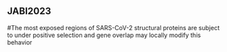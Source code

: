 ## JABI2023
#The most exposed regions of SARS-CoV-2 structural proteins are subject to under positive selection and gene overlap may locally modify this behavior
